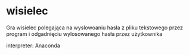 # wisielec
Gra wisielec polegająca na wyslowoaniu hasła z pliku tekstowego przez program i odgadnięciu wylosowanego hasła przez użytkownika

interpreter: Anaconda
